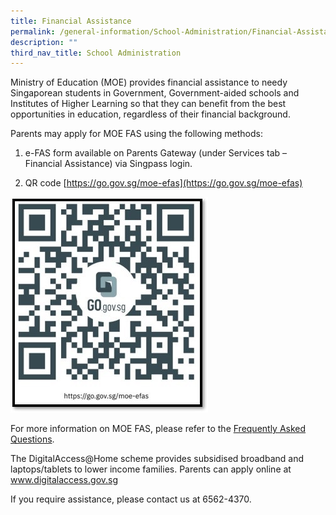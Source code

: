 ```yaml
---
title: Financial Assistance
permalink: /general-information/School-Administration/Financial-Assistance/
description: ""
third_nav_title: School Administration
---
```

Ministry of Education (MOE) provides financial assistance to needy Singaporean students in Government, Government-aided schools and Institutes of Higher Learning so that they can benefit from the best opportunities in education, regardless of their financial background. 

Parents may apply for MOE FAS using the following methods:

1.	e-FAS form available on Parents Gateway (under Services tab – Financial Assistance) via Singpass login.
	
2.	QR code [https://go.gov.sg/moe-efas](https://go.gov.sg/moe-efas) 
 

![](/images/qrcode%20fas.jpg)

For more information on MOE FAS, please refer to the [Frequently Asked Questions](https://www.moe.gov.sg/financial-matters/financial-assistance).

The DigitalAccess@Home scheme provides subsidised broadband and laptops/tablets to lower income families.  Parents can apply online at www.digitalaccess.gov.sg 

If you require assistance, please contact us at 6562-4370.